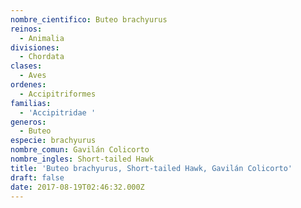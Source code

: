 ```yaml
---
nombre_cientifico: Buteo brachyurus
reinos:
  - Animalia
divisiones:
  - Chordata
clases:
  - Aves
ordenes:
  - Accipitriformes
familias:
  - 'Accipitridae '
generos:
  - Buteo
especie: brachyurus
nombre_comun: Gavilán Colicorto
nombre_ingles: Short-tailed Hawk
title: 'Buteo brachyurus, Short-tailed Hawk, Gavilán Colicorto'
draft: false
date: 2017-08-19T02:46:32.000Z
---
```


